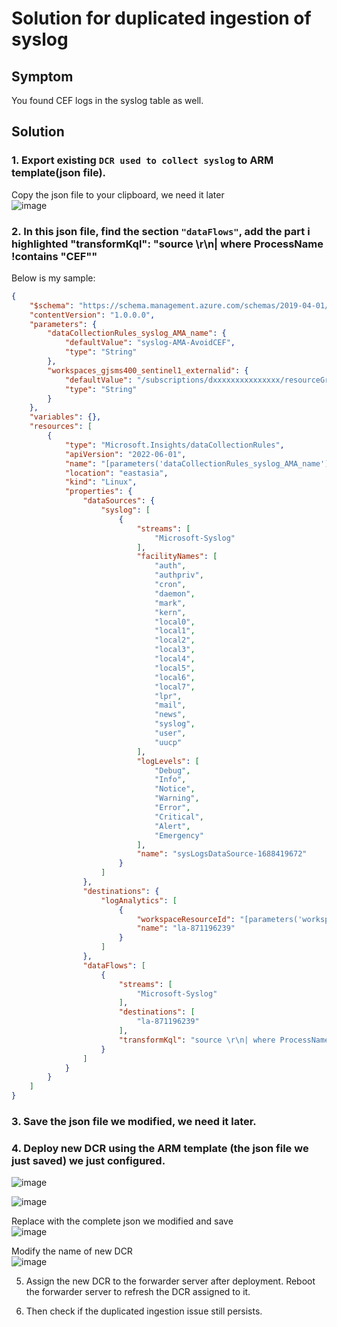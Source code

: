 # Solution for duplicated ingestion of syslog

## Symptom
You found CEF logs in the syslog table as well.


## Solution

### 1. Export existing `DCR used to collect syslog` to ARM template(json file). 

Copy the json file to your clipboard, we need it later <br>
![image](https://github.com/guguji666666/GJS-Sentinel-Tips/assets/96930989/85d927a1-3e26-470c-a64b-477352710bba)


### 2. In this json file, find the section `"dataFlows"`, add the part i highlighted **"transformKql": "source \r\n| where ProcessName !contains \"CEF\""**
 
Below is my sample:
```json
{
    "$schema": "https://schema.management.azure.com/schemas/2019-04-01/deploymentTemplate.json#",
    "contentVersion": "1.0.0.0",
    "parameters": {
        "dataCollectionRules_syslog_AMA_name": {
            "defaultValue": "syslog-AMA-AvoidCEF",
            "type": "String"
        },
        "workspaces_gjsms400_sentinel1_externalid": {
            "defaultValue": "/subscriptions/dxxxxxxxxxxxxxxx/resourceGroups/gjs-sentinel/providers/Microsoft.OperationalInsights/workspaces/gjsms400-sentinel1",
            "type": "String"
        }
    },
    "variables": {},
    "resources": [
        {
            "type": "Microsoft.Insights/dataCollectionRules",
            "apiVersion": "2022-06-01",
            "name": "[parameters('dataCollectionRules_syslog_AMA_name')]",
            "location": "eastasia",
            "kind": "Linux",
            "properties": {
                "dataSources": {
                    "syslog": [
                        {
                            "streams": [
                                "Microsoft-Syslog"
                            ],
                            "facilityNames": [
                                "auth",
                                "authpriv",
                                "cron",
                                "daemon",
                                "mark",
                                "kern",
                                "local0",
                                "local1",
                                "local2",
                                "local3",
                                "local4",
                                "local5",
                                "local6",
                                "local7",
                                "lpr",
                                "mail",
                                "news",
                                "syslog",
                                "user",
                                "uucp"
                            ],
                            "logLevels": [
                                "Debug",
                                "Info",
                                "Notice",
                                "Warning",
                                "Error",
                                "Critical",
                                "Alert",
                                "Emergency"
                            ],
                            "name": "sysLogsDataSource-1688419672"
                        }
                    ]
                },
                "destinations": {
                    "logAnalytics": [
                        {
                            "workspaceResourceId": "[parameters('workspaces_gjsms400_sentinel1_externalid')]",
                            "name": "la-871196239"
                        }
                    ]
                },
                "dataFlows": [
                    {
                        "streams": [
                            "Microsoft-Syslog"
                        ],
                        "destinations": [
                            "la-871196239"
                        ],
                        "transformKql": "source \r\n| where ProcessName !contains \"CEF\""
                    }
                ]
            }
        }
    ]
}
```


### 3. Save the json file we modified, we need it later.

### 4. Deploy new DCR using the ARM template (the json file we just saved) we just configured.
![image](https://github.com/guguji666666/GJS-Sentinel-Tips/assets/96930989/dcc5f95c-9cb6-4f30-8424-3949f5ee7aa0)

![image](https://github.com/guguji666666/GJS-Sentinel-Tips/assets/96930989/14d4e5c2-1efb-426b-b8bb-49a78ffbc2fe)


Replace with the complete json we modified and save <br>
![image](https://github.com/guguji666666/GJS-Sentinel-Tips/assets/96930989/cf83d912-9f51-4520-a1cb-7e93c2702a61)


Modify the name of new DCR <br>
![image](https://github.com/guguji666666/GJS-Sentinel-Tips/assets/96930989/c4248c88-0548-45bf-85aa-e0c1cddeef38)


5. Assign the new DCR to the forwarder server after deployment. Reboot the forwarder server to refresh the DCR assigned to it.

6. Then check if the duplicated ingestion issue still persists.
